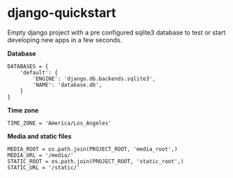 django-quickstart
=================

Empty django project with a pre configured sqlite3 database to test or start developing new apps in a few seconds.


**Database**

    DATABASES = {
        'default': {
            'ENGINE': 'django.db.backends.sqlite3',
            'NAME': 'database.db',
        }
    }



**Time zone**

    TIME_ZONE = 'America/Los_Angeles'


**Media and static files**

    MEDIA_ROOT = os.path.join(PROJECT_ROOT, 'media_root',)
    MEDIA_URL = '/media/'
    STATIC_ROOT = os.path.join(PROJECT_ROOT, 'static_root',)
    STATIC_URL = '/static/'


